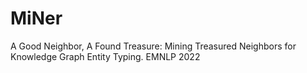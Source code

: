 # MiNer
A Good Neighbor, A Found Treasure: Mining Treasured Neighbors for Knowledge Graph Entity Typing. EMNLP 2022
